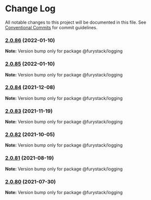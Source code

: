 # Change Log

All notable changes to this project will be documented in this file.
See [Conventional Commits](https://conventionalcommits.org) for commit guidelines.

### [2.0.86](https://github.com/furystack/furystack/compare/@furystack/logging@2.0.84...@furystack/logging@2.0.86) (2022-01-10)

**Note:** Version bump only for package @furystack/logging






### [2.0.85](https://github.com/furystack/furystack/compare/@furystack/logging@2.0.84...@furystack/logging@2.0.85) (2022-01-10)

**Note:** Version bump only for package @furystack/logging






### [2.0.84](https://github.com/furystack/furystack/compare/@furystack/logging@2.0.83...@furystack/logging@2.0.84) (2021-12-08)

**Note:** Version bump only for package @furystack/logging






### [2.0.83](https://github.com/furystack/furystack/compare/@furystack/logging@2.0.82...@furystack/logging@2.0.83) (2021-11-19)

**Note:** Version bump only for package @furystack/logging






### [2.0.82](https://github.com/furystack/furystack/compare/@furystack/logging@2.0.81...@furystack/logging@2.0.82) (2021-10-05)

**Note:** Version bump only for package @furystack/logging






### [2.0.81](https://github.com/furystack/furystack/compare/@furystack/logging@2.0.51...@furystack/logging@2.0.81) (2021-08-19)

**Note:** Version bump only for package @furystack/logging






### [2.0.80](https://github.com/furystack/furystack/compare/@furystack/logging@2.0.51...@furystack/logging@2.0.80) (2021-07-30)

**Note:** Version bump only for package @furystack/logging
